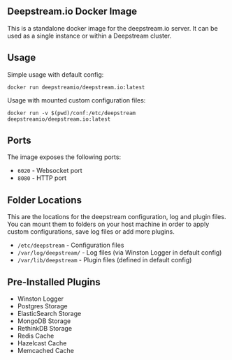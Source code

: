Deepstream.io Docker Image
---

This is a standalone docker image for the deepstream.io server.
It can be used as a single instance or within a Deepstream cluster.

## Usage

Simple usage with default config:

```
docker run deepstreamio/deepstream.io:latest
```

Usage with mounted custom configuration files:

```
docker run -v $(pwd)/conf:/etc/deepstream deepstreamio/deepstream.io:latest
```

## Ports

The image exposes the following ports:

* `6020` - Websocket port
* `8080` - HTTP port

## Folder Locations

This are the locations for the deepstream configuration, log and plugin files.
You can mount them to folders on your host machine in order to apply custom
configurations, save log files or add more plugins.

* `/etc/deepstream` - Configuration files
* `/var/log/deepstream/` - Log files (via Winston Logger in default config)
* `/var/lib/deepstream` - Plugin files (defined in default config)

## Pre-Installed Plugins

* Winston Logger
* Postgres Storage
* ElasticSearch Storage
* MongoDB Storage
* RethinkDB Storage
* Redis Cache
* Hazelcast Cache
* Memcached Cache
